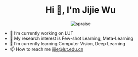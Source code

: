 <h1 align="center">Hi 👋, I'm Jijie Wu</h1>
<!-- <h3 align="center">Watchful Guardian of AGI. Syllable genius at work.</h3>-->

<p align="center"> <img src="https://komarev.com/ghpvc/?username=spraise" alt="spraise" /> </p>

- 👋 I’m currently working on LUT
- 👀 My research interest is Few-shot Learning, Meta-Learning
- 🌱 I’m currently learning Computer Vision, Deep Learning
- 📫 How to reach me jijie@lut.edu.cn


<!---
spraise/spraise is a ✨ special ✨ repository because its `README.md` (this file) appears on your GitHub profile.
You can click the Preview link to take a look at your changes.
--->
